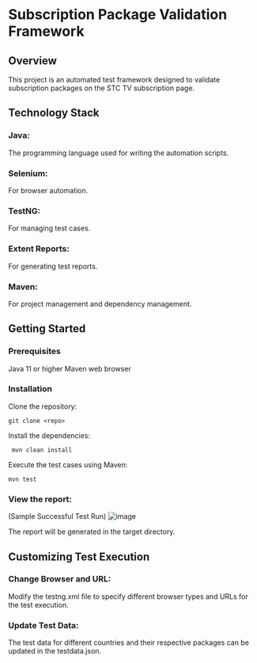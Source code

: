 # Subscription Package Validation Framework

## Overview
This project is an automated test framework designed to validate subscription packages on the STC TV subscription page. 

## Technology Stack
### Java:
The programming language used for writing the automation scripts.
### Selenium: 
For browser automation.
### TestNG:
For managing test cases.
### Extent Reports:
For generating test reports.
### Maven:
For project management and dependency management.



## Getting Started
### Prerequisites
Java 11 or higher
Maven
web browser 

### Installation
Clone the repository:
```
git clone <repo>
```

Install the dependencies:

```
 mvn clean install
```


Execute the test cases using Maven:

```
mvn test
```

### View the report: 
(Sample Successful Test Run)
![image](https://github.com/user-attachments/assets/5dbac7da-deca-4b82-90f7-4112dbd741ba)

The report will be generated in the target directory.

## Customizing Test Execution

### Change Browser and URL:

Modify the testng.xml file to specify different browser types and URLs for the test execution.

### Update Test Data:

The test data for different countries and their respective packages can be updated in the testdata.json.

